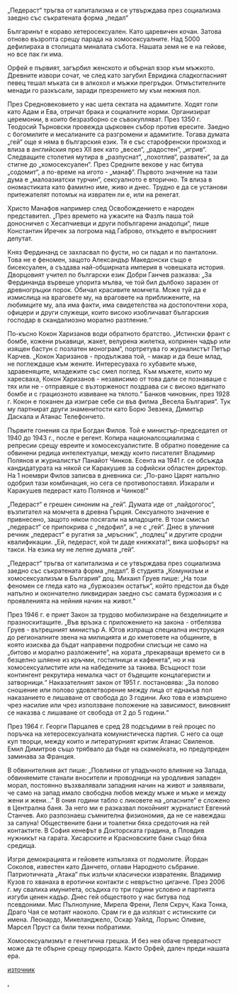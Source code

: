„Педераст“ тръгва от капитализма и се утвърждава през социализма заедно със съкратената форма „педал“

Българинът е кораво хетеросексуален. Като царевичен кочан. Затова отново възропта срещу парада на хомосексуалните. Над 5000 дефилираха в столицата миналата събота. Нашата земя не е на гейове, но все пак ги има.

Орфей е първият, загърбил женското и обърнал взор към мъжкото. Древните извори сочат, че след като загубил Евридика сладкогласният певец тешал мъката си в алкохол и мъжки прегръдки. Отмъстителните менади го разкъсали, заради презрението му към нежния пол.

През Средновековието у нас шета сектата на адамитите. Ходят голи като Адам и Ева, отричат брака и социалните норми. Организират церемонии, в които безразборно се съвокупляват. През 1350 г. Теодосий Търновски провежда църковен събор против ересите. Заедно с богомилите и месалианите са разгромени и адамитите. Тогава думата „гей“ още я няма в българския език. Тя е със старофренски произход и влиза в английския през XII век като „весел“, „радостен“, „игрив“. Следващите столетия мутира в „разпуснат“, „похотлив“, разватен“, за да стигне до „хомосексуален“. През Средните векове у нас битува „содомит“, а по-време на игото - „манаф“. Първото значение на тази дума е „малоазиатски турчин“, сексуалното е вторично. Тя влиза в ономастиката като фамилно име, живо и днес. Трудно е да се установи притежателят потомък на извратен ли е, или на ренегат.

Христо Манафов например след Освобождението е народен представител. „През времето на ужасите на Фазлъ паша той доносничел с Хесапчиевци и други побългарени анадолци“, пише Константин Иречек за погрома над Габрово, откъдето е въпросният депутат.

Княз Фердинанд се захласвал по фусти, но си падал и по панталони. Това не е феномен, защото Александър Македонски също е бисексуален, а създава най-обширната империя в човешката история. Дворцовият учител по български език Добри Ганчев разказва: „За Фердинанда вървеше упорита мълва, че той бил дълбоко заразен от древногръцки порок. Обичал красивите момчета. Може туй да е измислица на вра­говете му, на враговете на приближените, на любимците му, ала има факти, има свидетелства на достопочтени хора, офи­цери и други служещи, които високо изобличават българския господар в скандалиозно морално разтление.“

По-късно Кокон Харизанов води обратното братство. „Истински франт с бомбе, кожени ръкавици, жакет, велурена жилетка, копринен чадър или изящен бастун с позлатен монограм“, портретува го журналистът Петър Карчев. „Кокон Харизанов - продължава той, - макар и да беше млад, не поглеждаше към жените. Интересуваха го хубавите мъже, здравеняците, младежите със смел поглед. Към мъжете, които му харесваха, Кокон Харизанов - независимо от това дали се познаваше с тях или не - отправяше с възторженост поздрава си с високо вдигнато бомбе и с грациозното извиване на тялото.“ Банков чиновник, през 1928 г. Кокон е поканен да изиграе себе си във филма „Весела България“. Тук му партнират други знаменитости като Борю Зевзека, Димитър Даскала и Атанас Телефончето.

Първите гонения са при Богдан Филов. Той е министър-председател от 1940 до 1943 г., после е регент. Копира националсоциализма с репресии срещу евреите и хомосексуалистите. В обратно поведение са обвинени редица интелектуалци, между които писателят Владимир Полянов и журналистът Панайот Чинков. Есента на 1941 г. се обсъжда кандидатурата на някой си Каракушев за софийски областен директор. На 1 ноември Филов записва в дневника си: „По-рано Царят напълно одобрил тази комбинация, но сега се противопоставял. Изкарали и Каракушев педераст като Полянов и Чинков!“

„Педераст“ е грешен синоним на „гей“. Думата иде от „пайдогогос“, възпитател на момчета в древна Гърция. Сексуалното значение е привнесено, защото някои посягали на младоците. В този смисъл „педераст“ се припокрива с „педофил“, а не с „гей“. Днес в уличния речник „педераст“ е ругатня за „мръсник“, „подлец“ и другите сродни квалификации. „Ей, педераст, кой ти даде книжката!“, вика шофьорът на такси. На езика му не лепне думата „гей“.

„Педераст“ тръгва от капитализма и се утвърждава през социализма заедно със съкратената форма „педал“. В студията „Комунизъм и хомосексуализъм в България“ доц. Михаил Груев пише: „На този феномен се гледа като на „буржоазен остатък“, който предстои да бъде напълно и окончателно ликвидиран заедно със самата буржоазия и с проявленията на нейния начин на живот.“

През 1946 г. е приет Закон за трудово мобилизиране на безделниците и празноскитащите. „Във връзка с приложението на закона - отбелязва Груев - вътрешният министър А. Югов изпраща специална инструкция до регионалните звена на милицията и до кметовете на общините, в която изисква да бъдат направени подробни списъци не само на „битово и морално разложените“, на хората „прекарващи времето си в безцелно шляене из кръчми, гостилници и кафенета“, но и на хомосексуалистите или на набедените за такива. Всъщност този контингент рекрутира немалка част от бъдещите концлагеристи и затворници.“ Наказателният закон от 1951 г. постановява: „За полово сношение или полово удовлетворение между лица от еднакъв пол наказанието е лишаване от свобода до 3 години. Ако това е извършено чрез насилие или чрез използване положение на зависимост, виновният се наказва с лишаване от свобода от 2 до 5 години.“

През 1964 г. Георги Парцалев е сред 28 подсъдими в гей процес по поръчка на хетеросексуалната комунистическа партия. С него са още куп творци, между които и литературният критик Атанас Свиленов. Емил Димитров също трябвало да бъде на скамейката, но предупреден заминава за Франция.

В обвинителния акт пише: „Повлияни от упадъчното влияние на Запада, обвиняемите станали вносители и проводници на уродливия западен морал, постоянно възхвалявали западния начин на живот и заявявали, че само на запад имало свободна любов между мъже и мъже и между жени и жени…" В ония години табло с ликовете на „опасните“ е сложено в Централна баня. За него ми е разказвал покойният журналист Евгений Станчев. Ако разпознаеш съмнителна физиономия, да не се навеждаш за сапуна! Обществените бани и тоалетни бяха средоточия на гей контактите. В София кенефът в Докторската градина, в Пловдив нужникът на гарата. Хисарските и Красновските бани също бяха средища.

Изгря демокрацията и гейовете изпълзяха от подмолите. Йордан Соколов, известен като Данчето, оглави Народното събрание. Патриотичната „Атака“ пък излъчи класически извратеняк. Владимир Кузов го хванаха в еротични контакти с невръстно циганче. През 2006 г. му свалиха имунитета, осъдиха го три години условно и партията изгуби ценен кадър. Днес гей обществото у нас битува под псевдоними. Мис Пълнолуние, Мирела Френи, Леля Скруч, Кака Тонка, Драго Чая се мотаят наоколо. Срам ги е да излязат с истинските си имена. Леонардо, Микеланджело, Оскар Уайлд, Лорънс Оливие, Марсел Пруст са били техни побратими.

Хомосексуализмът е генетична грешка. И без нея обаче превратност може да те обърне срещу природата. Както Орфей, далеч преди нашата ера.

[източник](https://trud.bg/%D0%BD%D0%B5-%D1%81%D0%BC%D0%B5-%D0%B7%D0%B5%D0%BC%D1%8F-%D0%BD%D0%B0-%D0%B3%D0%B5%D0%B9%D0%BE%D0%B2%D0%B5-%D0%BD%D0%BE-%D0%B3%D0%B8-%D0%B8%D0%BC%D0%B0/)

[.](https://trud.bg/не-сме-земя-на-гейове-но-ги-има/)

